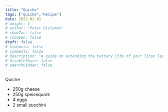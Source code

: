 ```yaml
---
title: "Quiche"
tags: ["quiche","Recipe"]
date: 2022-02-01
# weight: 1
# author: "Peter Dieleman"
# showToc: false
# TocOpen: false
draft: false
# hidemeta: false
# comments: false
# description: "A guide on extending the battery life of your linux laptop"
# disableShare: false
# searchHidden: false
---
```


Quiche

- 250g cheese
- 250g speisequark
- 4 eggs
- 2 small zucchini
